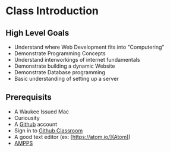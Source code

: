 # Class Introduction

## High Level Goals

* Understand where Web Development fits into "Computering"
* Demonstrate Programming Concepts
* Understand interworkings of internet fundamentals
* Demonstrate building a dynamic Website
* Demonstrate Database programming
* Basic understanding of setting up a server

## Prerequisits

* A Waukee Issued Mac
* Curiousity
* A [Github](https://github.com/) account
* Sign in to [Github Classroom](https://classroom.github.com/classrooms/16697476-waukee-apex-web-dev-2016)
* A good text editor (ex: [https://atom.io/](Atom))
* [AMPPS](http://www.ampps.com/downloads)

